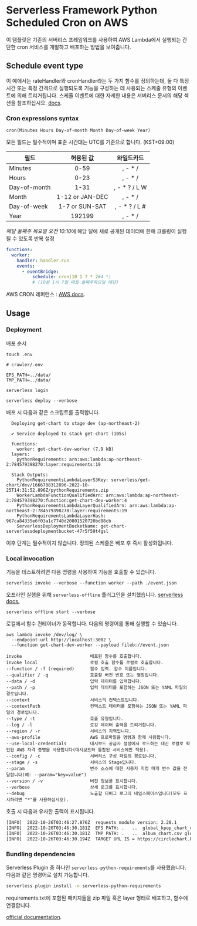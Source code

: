 # Serverless Framework Python Scheduled Cron on AWS

이 템플릿은 기존의 서버리스 프레임워크를 사용하여 AWS Lambda에서 실행되는 간단한 cron 서비스를 개발하고 배포하는 방법을 보여줍니다.

## Schedule event type

이 예에서는 rateHandler와 cronHandler라는 두 가지 함수를 정의하는데, 
둘 다 특정 시간 또는 특정 간격으로 실행되도록 기능을 구성하는 데 사용되는 스케줄 유형의 
이벤트에 의해 트리거됩니다. 
스케줄 이벤트에 대한 자세한 내용은 서버리스 문서의 해당 섹션을 참조하십시오.
[docs](https://serverless.com/framework/docs/providers/aws/events/schedule/).

### Cron expressions syntax

```pseudo
cron(Minutes Hours Day-of-month Month Day-of-week Year)
```

모든 필드는 필수적이며 표준 시간대는 UTC를 기준으로 합니다. (KST+09:00)

| 필드           |      허용된 값      |     와일드카드     |
|--------------|:---------------:|:-------------:|
| Minutes      |      0-59       |    , - * /    |
| Hours        |      0-23       |    , - * /    |
| Day-of-month |      1-31       | , - * ? / L W |
| Month        | 1-12 or JAN-DEC |    , - * /    |
| Day-of-week  | 1-7 or SUN-SAT  | , - * ? / L # |
| Year         |     192199      |    , - * /    |

*매달 둘째주 목요일 오전 10:10*에 해당 달에 새로 공개된 데이터에 한해 크롤링이 실행될 수 있도록 반복 설정

```yml
functions:
  worker:
    handler: handler.run
    events:
      - eventBridge:
          schedule: cron(10 1 ? * 2#4 *)
          # (10분 1시 ?일 매월 둘째주목요일 매년)
```

AWS CRON 레퍼런스 : [AWS docs](https://docs.aws.amazon.com/AmazonCloudWatch/latest/events/ScheduledEvents.html#CronExpressions).

## Usage

### Deployment

배포 순서
```shell
touch .env
```

```text
# crawler/.env

EFS_PATH=../data/
TMP_PATH=../data/
```

```shell
serverless login
```

```shell
serverless deploy --verbose
```

배포 시 다음과 같은 스크립트를 출력합니다.

```shell
  Deploying get-chart to stage dev (ap-northeast-2)

  ✔ Service deployed to stack get-chart (105s)

  functions:
    worker: get-chart-dev-worker (7.9 kB)
  layers:
    pythonRequirements: arn:aws:lambda:ap-northeast-2:784579398270:layer:requirements:19

  Stack Outputs:
    PythonRequirementsLambdaLayerS3Key: serverless/get-chart/dev/1666708312896-2022-10-25T14:31:52.896Z/pythonRequirements.zip
    WorkerLambdaFunctionQualifiedArn: arn:aws:lambda:ap-northeast-2:784579398270:function:get-chart-dev-worker:4
    PythonRequirementsLambdaLayerQualifiedArn: arn:aws:lambda:ap-northeast-2:784579398270:layer:requirements:19
    PythonRequirementsLambdaLayerHash: 967ca84335e6f03a1c7740d20801520720bd88cb
    ServerlessDeploymentBucketName: get-chart-serverlessdeploymentbucket-47r5f59t4gsl
```
이후 단계는 필수적이지 않습니다. 정의된 스케줄은 배포 후 즉시 활성화됩니다.

### Local invocation

기능을 테스트하려면 다음 명령을 사용하여 기능을 호출할 수 있습니다.

```shell
serverless invoke --verbose --function worker --path ./event.json 
```

오프라인 실행을 위해 `serverless-offline` 플러그인을 설치했습니다. 
[serverless docs.](https://www.serverless.com/plugins/serverless-offline)

```shell
serverless offline start --verbose
```

로컬에서 함수 컨테이너가 동작합니다. 다음의 명령어를 통해 실행할 수 있습니다.

```shell
aws lambda invoke /dev/log/ \     
  --endpoint-url http://localhost:3002 \
  --function get-chart-dev-worker --payload fileb://event.json
```

```shell
invoke                          배포된 함수를 호출합니다.
invoke local                    로컬 호출 함수를 로컬로 호출합니다.
--function / -f (required)      필수 입력. 함수 이름입니다.
--qualifier / -q                호출할 버전 번호 또는 별칭입니다.
--data / -d                     입력 데이터를 입력합니다.
--path / -p                     입력 데이터를 포함하는 JSON 또는 YAML 파일의 경로입니다.
--context                       서비스의 컨텍스트입니다.
--contextPath                   컨텍스트 데이터를 포함하는 JSON 또는 YAML 파일의 경로입니다.
--type / -t                     호출 유형입니다.
--log / -l                      로깅 데이터 출력을 트리거합니다.
--region / -r                   서비스의 지역입니다.
--aws-profile                   AWS 프로파일을 명령과 함께 사용합니다.
--use-local-credentials         대시보드 공급자 설정에서 로드하는 대신 로컬로 확인된 AWS 자격 증명을 사용합니다(대시보드와 통합된 서비스에만 적용).
--config / -c                   서버리스 구성 파일의 경로입니다.
--stage / -s                    서비스의 Stage입니다.
--param                         변수 소스에 대한 사용자 지정 매개 변수 값을 전달합니다(예: --param="key=value")
--version / -v                  버전 정보를 표시합니다.
--verbose                       상세 로그를 표시합니다.
--debug                         노출할 디버그 로그의 네임스페이스입니다(모두 표시하려면 "*"를 사용하십시오).
```

호출 시 다음과 유사한 출력이 표시됩니다.

```bash
[INFO]  2022-10-26T03:46:27.876Z  requests module version: 2.28.1
[INFO]	2022-10-26T03:46:30.181Z  EFS PATH: .	..	global_kpop_chart_cleanup.xlsx
[INFO]	2022-10-26T03:46:30.181Z  TMP PATH: .	..	album_chart.csv	global_kpop_chart.csv
[INFO]	2022-10-26T03:46:30.194Z  TARGET URL IS = https://circlechart.kr/data/api/chart/global?termGbn=month&yyyymmdd=202112
```

### Bundling dependencies

Serverless Plugin 중 하나인 `serverless-python-requirements`를 사용했습니다. 
다음과 같은 명령어로 설치 가능합니다.

```bash
serverless plugin install -n serverless-python-requirements
```

requirements.txt에 포함된 패키지들을 zip 파일 혹은 layer 형태로 배포하고, 함수에 연결합니다.

[official documentation](https://github.com/UnitedIncome/serverless-python-requirements).
